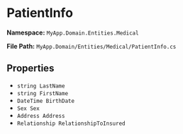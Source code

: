 # PatientInfo

**Namespace:** `MyApp.Domain.Entities.Medical`

**File Path:** `MyApp.Domain/Entities/Medical/PatientInfo.cs`

## Properties

- `string LastName`
- `string FirstName`
- `DateTime BirthDate`
- `Sex Sex`
- `Address Address`
- `Relationship RelationshipToInsured`

